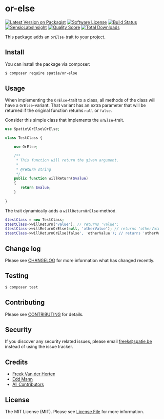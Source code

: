 # or-else

[![Latest Version on Packagist](https://img.shields.io/packagist/v/spatie/or-else.svg?style=flat-square)](https://packagist.org/packages/spatie/or-else)
[![Software License](https://img.shields.io/badge/license-MIT-brightgreen.svg?style=flat-square)](LICENSE.md)
[![Build Status](https://img.shields.io/travis/spatie/or-else/master.svg?style=flat-square)](https://travis-ci.org/spatie/or-else)
[![SensioLabsInsight](https://img.shields.io/sensiolabs/i/4e770b13-3d06-4494-8cb1-accbd350de0c.svg?style=flat-square)](https://insight.sensiolabs.com/projects/4e770b13-3d06-4494-8cb1-accbd350de0c)
[![Quality Score](https://img.shields.io/scrutinizer/g/spatie/or-else.svg?style=flat-square)](https://scrutinizer-ci.com/g/spatie/or-else)
[![Total Downloads](https://img.shields.io/packagist/dt/spatie/or-else.svg?style=flat-square)](https://packagist.org/packages/spatie/or-else)

This package adds an `orElse`-trait to your project.

## Install

You can install the package via composer:
``` bash
$ composer require spatie/or-else
```

## Usage

When implementing the `OrElse`-trait to a class, all methods of the class will have a `OrElse`-variant.
That variant has an extra parameter that will be returned if the original function returns `null` or `false`.

Consider this simple class that implements the `orElse`-trait.

```php
use Spatie\OrElse\OrElse;

class TestClass {

    use OrElse;

    /**
     * This function will return the given argument.
     *
     * @return string
     */
    public function willReturn($value)
    {
       return $value;
    }
  
}
```

The trait dynamically adds a `willReturnOrElse`-method. 

```php
$testClass = new TestClass;
$testClass->willReturn('value'); // returns 'value';
$testClass->willReturnOrElse(null, 'otherValue'); // returns 'otherValue';
$testClass->willReturnOrElse(false', 'otherValue'); // returns 'otherValue';
```

## Change log

Please see [CHANGELOG](CHANGELOG.md) for more information what has changed recently.

## Testing

``` bash
$ composer test
```

## Contributing

Please see [CONTRIBUTING](CONTRIBUTING.md) for details.

## Security

If you discover any security related issues, please email freek@spatie.be instead of using the issue tracker.

## Credits

- [Freek Van der Herten](https://murze.be)
- [Edd Mann](https://twitter.com/edd_mann)
- [All Contributors](../../contributors)

## License

The MIT License (MIT). Please see [License File](LICENSE.md) for more information.
